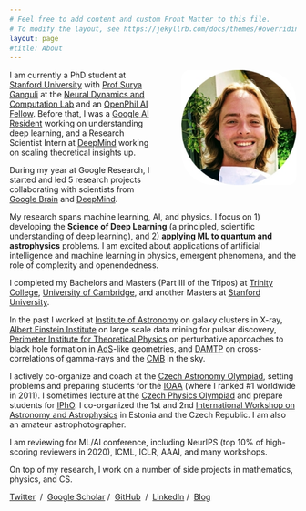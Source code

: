 ```yaml
---
# Feel free to add content and custom Front Matter to this file.
# To modify the layout, see https://jekyllrb.com/docs/themes/#overriding-theme-defaults
layout: page
#title: About
---
```


<img src="/images/headcircle3_smaller.jpg" alt="Stanislav Fort" style="width:40%;float:right;margin:0em 0em 0em 3em;border-radius:1em 4em">

I am currently a PhD student at <a href="http://www.stanford.edu/">Stanford University</a> with <a href="https://ganguli-gang.stanford.edu/surya.html">Prof Surya Ganguli</a> at the <a href = "https://ganguli-gang.stanford.edu/">Neural Dynamics and Computation Lab</a> and an <a href="https://www.openphilanthropy.org/focus/global-catastrophic-risks/potential-risks-advanced-artificial-intelligence/open-phil-ai-fellowship-2020-class">OpenPhil AI Fellow</a>. Before that, I was a <a href="https://ai.google/research/join-us/ai-residency/">Google AI Resident</a> working on understanding deep learning, and a Research Scientist Intern at <a href="https://deepmind.com/">DeepMind</a> working on scaling theoretical insights up.

During my year at Google Research, I started and led 5 research projects collaborating with scientists from <a href="https://ai.google/research/teams/brain/">Google Brain</a> and <a href="https://deepmind.com/">DeepMind</a>.

My research spans machine learning, AI, and physics. I focus on 1) developing the <b>Science of Deep Learning</b> (a principled, scientific understanding of deep learning), and 2) <b>applying ML to quantum and astrophysics</b> problems. I am excited about applications of artificial intelligence and machine learning in physics, emergent phenomena, and the role of complexity and openendedness.


I completed my Bachelors and Masters (Part III of the Tripos) at <a href="http://www.trin.cam.ac.uk/">Trinity College</a>, <a href="http://www.cam.ac.uk/">University of Cambridge</a>, and another Masters at <a href="https://www.stanford.edu/">Stanford University</a>.

In the past I worked at <a href = "http://www.ast.cam.ac.uk/">Institute of Astronomy</a> on galaxy clusters in X-ray, <a href = "http://www.aei.mpg.de/">Albert Einstein Institute</a> on large scale data mining for pulsar discovery, <a href = "http://www.perimeterinstitute.ca/">Perimeter Institute for Theoretical Physics</a> on perturbative approaches to black hole formation in <a href ="https://en.wikipedia.org/wiki/AdS/CFT_correspondence">AdS</a>-like geometries, and <a href = "http://www.damtp.cam.ac.uk/">DAMTP</a> on cross-correlations of gamma-rays and the <a href = "https://en.wikipedia.org/wiki/Cosmic_microwave_background">CMB</a> in the sky.


I actively co-organize and coach at the <a href="http://olympiada.astro.cz/">Czech Astronomy Olympiad</a>, setting problems and preparing students for the <a href = "https://en.wikipedia.org/wiki/International_Olympiad_on_Astronomy_and_Astrophysics">IOAA</a> (where I ranked #1 worldwide in 2011). I sometimes lecture at the <a href = "http://fyzikalniolympiada.cz">Czech Physics Olympiad</a> and prepare students for <a href = "https://en.wikipedia.org/wiki/International_Physics_Olympiad">IPhO</a>. I co-organized the 1st and 2nd  <a href = "https://www.to.ee/download/m57c83230832fc/full" >International Workshop on Astronomy and Astrophysics</a> in Estonia and the Czech Republic. I am also an amateur astrophotographer.

I am reviewing for ML/AI conference, including NeurIPS (top 10% of high-scoring reviewers in 2020), ICML, ICLR, AAAI, and many workshops.

On top of my research, I work on a number of side projects in mathematics, physics, and CS.



<p align=center>

<a href="https://twitter.com/stanislavfort">Twitter</a> &nbsp;/&nbsp;
<a href="https://scholar.google.com/citations?user=eu2Kzn0AAAAJ&hl=en">Google Scholar</a>&nbsp;/&nbsp;
<a href="https://github.com/stanislavfort">GitHub</a> &nbsp;/&nbsp;
<a href="https://www.linkedin.com/in/stanislav-fort-38199a58">LinkedIn</a>&nbsp;/&nbsp;
<a href="https://stanislavfort.github.io/blog/">Blog</a>

</p>



